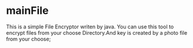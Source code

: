 # mainFile
This is a simple File Encryptor writen by java.
You can use this tool to encrypt files from your choose Directory.And key is created by a photo file from your choose;

